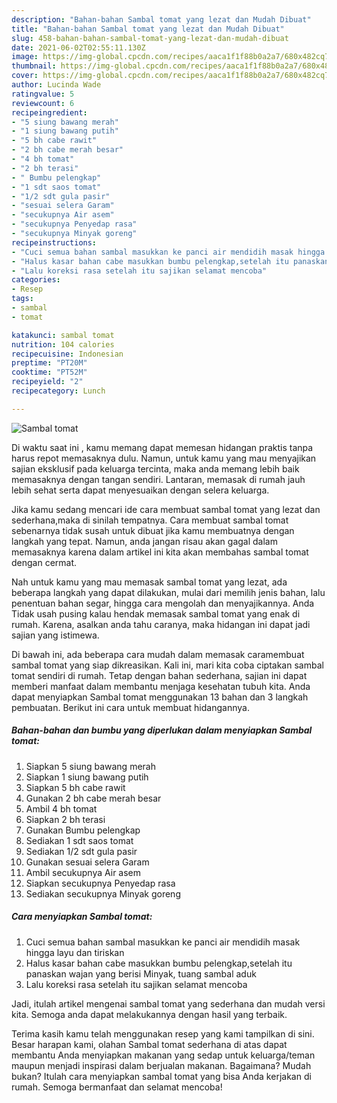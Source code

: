 ```yaml
---
description: "Bahan-bahan Sambal tomat yang lezat dan Mudah Dibuat"
title: "Bahan-bahan Sambal tomat yang lezat dan Mudah Dibuat"
slug: 458-bahan-bahan-sambal-tomat-yang-lezat-dan-mudah-dibuat
date: 2021-06-02T02:55:11.130Z
image: https://img-global.cpcdn.com/recipes/aaca1f1f88b0a2a7/680x482cq70/sambal-tomat-foto-resep-utama.jpg
thumbnail: https://img-global.cpcdn.com/recipes/aaca1f1f88b0a2a7/680x482cq70/sambal-tomat-foto-resep-utama.jpg
cover: https://img-global.cpcdn.com/recipes/aaca1f1f88b0a2a7/680x482cq70/sambal-tomat-foto-resep-utama.jpg
author: Lucinda Wade
ratingvalue: 5
reviewcount: 6
recipeingredient:
- "5 siung bawang merah"
- "1 siung bawang putih"
- "5 bh cabe rawit"
- "2 bh cabe merah besar"
- "4 bh tomat"
- "2 bh terasi"
- " Bumbu pelengkap"
- "1 sdt saos tomat"
- "1/2 sdt gula pasir"
- "sesuai selera Garam"
- "secukupnya Air asem"
- "secukupnya Penyedap rasa"
- "secukupnya Minyak goreng"
recipeinstructions:
- "Cuci semua bahan sambal masukkan ke panci air mendidih masak hingga layu dan tiriskan"
- "Halus kasar bahan cabe masukkan bumbu pelengkap,setelah itu panaskan wajan yang berisi Minyak, tuang sambal aduk"
- "Lalu koreksi rasa setelah itu sajikan selamat mencoba"
categories:
- Resep
tags:
- sambal
- tomat

katakunci: sambal tomat 
nutrition: 104 calories
recipecuisine: Indonesian
preptime: "PT20M"
cooktime: "PT52M"
recipeyield: "2"
recipecategory: Lunch

---
```



![Sambal tomat](https://img-global.cpcdn.com/recipes/aaca1f1f88b0a2a7/680x482cq70/sambal-tomat-foto-resep-utama.jpg)

Di waktu  saat ini , kamu memang dapat memesan hidangan praktis tanpa harus repot memasaknya dulu. Namun, untuk kamu yang mau menyajikan sajian eksklusif pada keluarga tercinta, maka anda memang lebih baik memasaknya dengan tangan sendiri. Lantaran, memasak di rumah jauh lebih sehat serta dapat menyesuaikan dengan selera keluarga.

Jika kamu sedang mencari ide cara membuat sambal tomat yang lezat dan sederhana,maka di sinilah tempatnya. Cara membuat sambal tomat  sebenarnya tidak susah untuk dibuat jika kamu membuatnya dengan langkah yang tepat. Namun, anda jangan risau akan gagal dalam memasaknya 
karena dalam artikel ini kita akan membahas sambal tomat dengan cermat.  



Nah untuk kamu yang mau memasak sambal tomat yang lezat, ada beberapa langkah yang dapat dilakukan, mulai dari memilih jenis bahan, lalu penentuan bahan segar, hingga cara mengolah dan menyajikannya. Anda Tidak usah pusing kalau hendak memasak sambal tomat yang enak di rumah. Karena, asalkan anda  tahu caranya, maka hidangan ini dapat jadi sajian yang istimewa.

Di bawah ini, ada beberapa cara mudah dalam memasak caramembuat sambal tomat yang siap dikreasikan. Kali ini, mari kita coba ciptakan sambal tomat sendiri di rumah. Tetap dengan bahan sederhana, sajian ini dapat memberi manfaat dalam membantu menjaga kesehatan tubuh kita. Anda dapat menyiapkan Sambal tomat menggunakan 13 bahan dan 3 langkah pembuatan. Berikut ini cara untuk membuat hidangannya.

<!--inarticleads1-->

##### Bahan-bahan dan bumbu yang diperlukan dalam menyiapkan Sambal tomat:

1. Siapkan 5 siung bawang merah
1. Siapkan 1 siung bawang putih
1. Siapkan 5 bh cabe rawit
1. Gunakan 2 bh cabe merah besar
1. Ambil 4 bh tomat
1. Siapkan 2 bh terasi
1. Gunakan  Bumbu pelengkap
1. Sediakan 1 sdt saos tomat
1. Sediakan 1/2 sdt gula pasir
1. Gunakan sesuai selera Garam
1. Ambil secukupnya Air asem
1. Siapkan secukupnya Penyedap rasa
1. Sediakan secukupnya Minyak goreng




<!--inarticleads2-->

##### Cara menyiapkan Sambal tomat:

1. Cuci semua bahan sambal masukkan ke panci air mendidih masak hingga layu dan tiriskan
1. Halus kasar bahan cabe masukkan bumbu pelengkap,setelah itu panaskan wajan yang berisi Minyak, tuang sambal aduk
1. Lalu koreksi rasa setelah itu sajikan selamat mencoba




Jadi, itulah artikel mengenai  sambal tomat  yang sederhana dan mudah versi kita. Semoga anda dapat melakukannya dengan hasil yang terbaik. 

Terima kasih kamu telah menggunakan resep yang kami tampilkan di sini. Besar harapan kami, olahan  Sambal tomat sederhana di atas dapat membantu Anda menyiapkan makanan yang sedap untuk keluarga/teman maupun menjadi inspirasi dalam berjualan makanan. Bagaimana? Mudah bukan? Itulah cara menyiapkan sambal tomat yang bisa Anda kerjakan di rumah. Semoga bermanfaat dan selamat mencoba!

